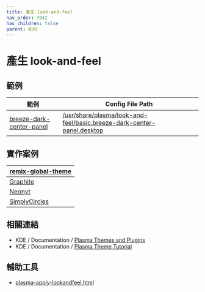 ```yaml
---
title: 產生 look-and-feel
nav_order: 7042
has_children: false
parent: 如何
---
```



# 產生 look-and-feel


## 範例

| 範例 | Config File Path |
| --- | --- |
| [breeze-dark-center-panel](https://github.com/samwhelp/note-about-kde/tree/gh-pages/_demo/howto/demo-look-and-feel/breeze-dark-center-panel) | [/usr/share/plasma/look-and-feel/basic.breeze-dark-center-panel.desktop](https://github.com/samwhelp/note-about-kde/tree/gh-pages/_demo/howto/demo-look-and-feel/breeze-dark-center-panel/asset/overlay/usr/share/plasma/look-and-feel/basic.breeze-dark-center-panel.desktop) |


## 實作案例

| [remix-global-theme](https://github.com/samwhelp/note-about-kde/tree/gh-pages/_demo/remix/global-theme/sub) |
| --- |
| [Graphite](https://github.com/samwhelp/note-about-kde/tree/gh-pages/_demo/remix/global-theme/sub/Graphite) |
| [Neonyt](https://github.com/samwhelp/note-about-kde/tree/gh-pages/_demo/remix/global-theme/sub/Neonyt) |
| [SimplyCircles](https://github.com/samwhelp/note-about-kde/tree/gh-pages/_demo/remix/global-theme/sub/SimplyCircles) |


## 相關連結

* KDE / Documentation / [Plasma Themes and Plugins](https://develop.kde.org/docs/plasma/)
* KDE / Documentation / [Plasma Theme Tutorial](https://develop.kde.org/docs/plasma/theme/)


## 輔助工具

* [plasma-apply-lookandfeel.html](https://samwhelp.github.io/note-about-kde/read/subject/util/kde-plasma-workspace/plasma-apply-lookandfeel.html)
